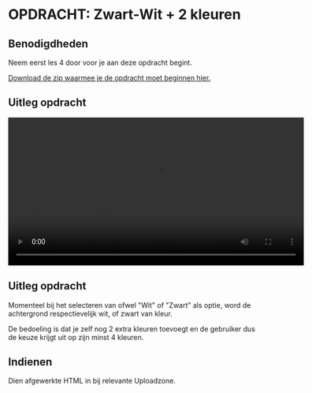 # OPDRACHT: Zwart-Wit + 2 kleuren

## Benodigdheden

Neem eerst les 4 door voor je aan deze opdracht begint.

[Download de zip waarmee je de opdracht moet beginnen hier.](https://github.com/Goldflow/website-productie-2/raw/main/opdracht-zwart-wit/zwart-wit.zip)

## Uitleg opdracht

<video width="600" controls>
<source src="opdracht-zwart-wit.mkv">
</video>

## Uitleg opdracht

Momenteel bij het selecteren van ofwel "Wit" of "Zwart" als optie, word de achtergrond respectievelijk wit, of zwart van kleur.

De bedoeling is dat je zelf nog 2 extra kleuren toevoegt en de gebruiker dus de keuze krijgt uit op zijn minst 4 kleuren.

## Indienen

Dien afgewerkte HTML in bij relevante Uploadzone.
